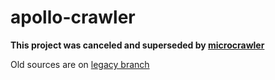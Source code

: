 # apollo-crawler

**This project was canceled and superseded by [microcrawler](https://github.com/korczis/microcrawler)**

Old sources are on [legacy branch](https://github.com/korczis/apollo-crawler/tree/legacy)
